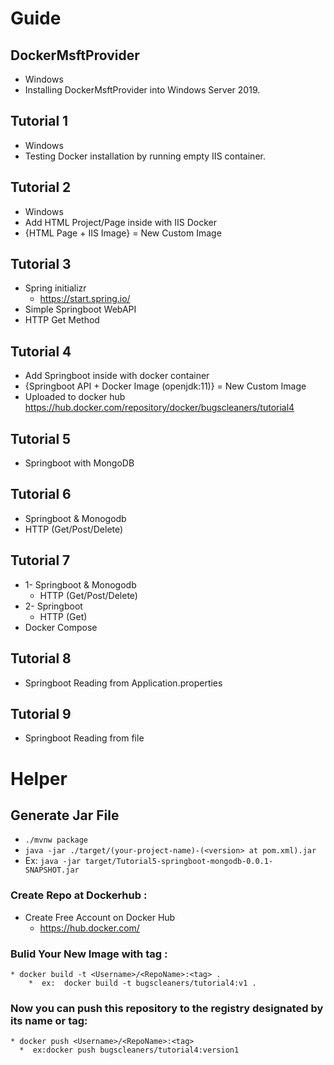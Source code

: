 # Guide

## DockerMsftProvider
* Windows
* Installing DockerMsftProvider into Windows Server 2019.

## Tutorial 1
* Windows
* Testing Docker installation by running empty IIS container.


## Tutorial 2
* Windows 
* Add HTML Project/Page inside with IIS Docker 
*  {HTML Page + IIS Image} = New Custom Image

## Tutorial 3
* Spring initializr
  * https://start.spring.io/
* Simple Springboot WebAPI 
 * HTTP Get Method



## Tutorial 4
* Add Springboot inside with docker container
* {Springboot API + Docker Image (openjdk:11)} = New Custom Image
* Uploaded to docker hub https://hub.docker.com/repository/docker/bugscleaners/tutorial4
## Tutorial 5
* Springboot with MongoDB


## Tutorial 6
* Springboot & Monogodb
* HTTP (Get/Post/Delete)

## Tutorial 7
* 1- Springboot & Monogodb
  * HTTP (Get/Post/Delete)
* 2- Springboot 
  * HTTP (Get)
* Docker Compose 

## Tutorial 8
* Springboot Reading from Application.properties 

## Tutorial 9
* Springboot Reading from file
# Helper 
## Generate Jar File 
* `./mvnw package`
* `java -jar ./target/(your-project-name)-(<version> at pom.xml).jar`
* Ex:  `java -jar target/Tutorial5-springboot-mongodb-0.0.1-SNAPSHOT.jar `

### Create Repo at Dockerhub :
* Create Free Account on Docker Hub
  * https://hub.docker.com/
  
### Bulid Your New Image with tag :
```
* docker build -t <Username>/<RepoName>:<tag> .
    *  ex:  docker build -t bugscleaners/tutorial4:v1 .
```
### Now you can push this repository to the registry designated by its name or tag:
```
* docker push <Username>/<RepoName>:<tag>
  *  ex:docker push bugscleaners/tutorial4:version1
```

